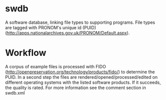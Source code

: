# swdb
A software database, linking file types to supporting programs. File types are tagged with PRONOM's unique id (PUID) (http://apps.nationalarchives.gov.uk/PRONOM/Default.aspx).
# Workflow
A corpus of example files is processed with FIDO (http://openpreservation.org/technology/products/fido/) to determine the PUID. In a second step the files are rendered/opened/processed/edited on different operating systems with the listed software products. If it succeeds, the quality is rated. For more information see the comment section in swdb.xml
